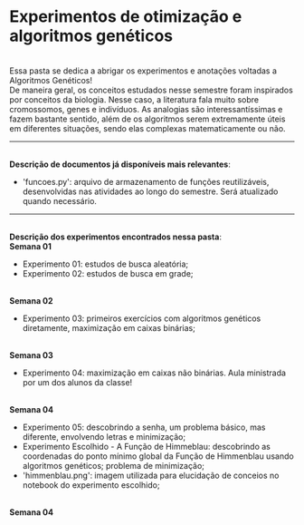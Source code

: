# Experimentos de otimização e algoritmos genéticos

<br> Essa pasta se dedica a abrigar os experimentos e anotações voltadas a Algoritmos Genéticos!
<br> De maneira geral, os conceitos estudados nesse semestre foram inspirados por conceitos da biologia. Nesse caso, a literatura fala muito sobre cromossomos, genes e indivíduos. As analogias são interessantíssimas e fazem bastante sentido, além de os algoritmos serem extremamente úteis em diferentes situações, sendo elas complexas matematicamente ou não.

<hr>

<br>**Descrição de documentos já disponíveis mais relevantes**:
- 'funcoes.py': arquivo de armazenamento de funções reutilizáveis, desenvolvidas nas atividades ao longo do semestre. Será atualizado quando necessário.

<hr> 

<br>**Descrição dos experimentos encontrados nessa pasta**:
<br>**Semana 01**
- Experimento 01: estudos de busca aleatória;
- Experimento 02: estudos de busca em grade;

<br>**Semana 02**
- Experimento 03: primeiros exercícios com algoritmos genéticos diretamente, maximização em caixas binárias;

<br>**Semana 03**
- Experimento 04: maximização em caixas não binárias. Aula ministrada por um dos alunos da classe!

<br>**Semana 04**
- Experimento 05: descobrindo a senha, um problema básico, mas diferente, envolvendo letras e minimização;
- Experimento Escolhido - A Função de Himmeblau: descobrindo as coordenadas do ponto mínimo global da Função de Himmenblau usando algoritmos genéticos; problema de minimização;
- 'himmenblau.png': imagem utilizada para elucidação de conceios no notebook do experimento escolhido;

<br>**Semana 04**
